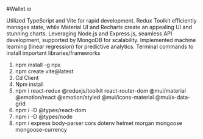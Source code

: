 #Wallet.io

Utilized TypeScript and Vite for rapid development. Redux Toolkit efficiently manages state, while Material UI and Recharts create an appealing UI and stunning charts. Leveraging Node.js and Express.js, seamless API development, supported by MongoDB for scalability. Implemented machine learning (linear regression) for predictive analytics.
Terminal commands to install important libraries/frameworks
1. npm install -g npx
2. npm create vite@latest
3. Cd Client
4. Npm install
5. npm i react-redux @reduxjs/toolkit react-router-dom @mui/material @emotion/react @emotion/styled @mui/icons-material @mui/x-data-grid
6. npm i -D @types/react-dom
7. npm i -D @types/node
8. npm i express body-parser cors dotenv helmet morgan mongoose mongoose-currency
